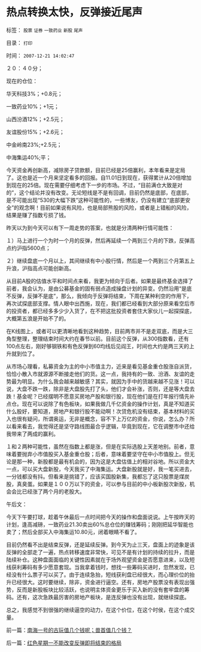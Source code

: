 # 热点转换太快，反弹接近尾声

标签： `股票` `证券` `一致药业` `新股` `尾声` 

目录： `打印`

时间： `2007-12-21 14:02:47`

２０：４０分；

现在的仓位：

华天科技3%；+0.8元；

一致药业10%；+1元；

山西汾酒12%；+2.5元；

友谊股份15%；+2.6元；

中金岭南23%;+2.5元；

中海集运40%;平；

今天资金再创新高，减除房子贷款额，目前已经是25倍赢利，本年看来是定局了。这也是近一个月来坚定看多的回报。自11.01日到现在，获得累计从20倍增加到现在的25倍。现在需要仔细考虑下一步的市场。不过，“目前满仓大致是对的”，这个结论并没有改变。无论短线是不是有回调，目前仍然是底部，在底部，是不可能出现“530的大幅下跌”这种可能性的，一些博友，仍没有建立“底部更安全”的观念啊！目前如果说有风险，也是局部熊股的风险，或者是上错船的风险，结果是赚了指数亏损了钱。

昨天以为到今天可以有下一周走势的答案，也就是分清两种行情可能性：

１）马上进行一个为时一个月的反弹，然后再延续一个两到三个月的下跌，反弹高点约沪指5600点；

２）继续盘底一个月以上，其间继续有中小股行情，然后是一个两到三个月第五上升浪，沪指高点可能创新高。

从目前A股的估值水平和时间点来看，我更为倾向于后者。如果是最终基金选择了前者，我会认为，是由公募基金的固有弱点造成操盘计划的异变。仍然沿用“是底不反弹，反弹不是底”，那么，我倾向于反弹将结束，下周在某种利空的作用下，再次试探底部支撑。情人眼中出西施，现在，我们都已经看到大部分原来看空后市的投资者，都已经多多少少入货了，在不把这批投资者套住大家伙儿一起探探底，大概第五浪是开始不了的。

在K线图上，或者可以更清晰地看到这种趋势，目前两市并不是走双底，而是大三角型整理，整理结束时间大约在春节以前。目前这个反弹，从300指数看，还有100点左右，刚好够钢铁和有色反弹到60均线后见阎王，时间也大约是两三天的上升就到位了。

从市场心理看，私募资金为主的中小市值主力，近来是看见基金重仓股涨自派货，恰恰小散入市就源源不断接走他们的货。这一点，我持有的一致、汾酒、友谊的走势最为明显。为什么我会越来越敏感？其实，就因为手中的货越来越不见涨！可以说，大盘不跌一跌，除非是大盘股先打了头，他们才会补涨，否则，还是等大盘去跌！基金呢？已经摆明不愿意买房地产股和银行股，现在他们是在打年报行情先补点仓。现在可以说除了有色板块，如果我做几千亿资金的操作计划，真是不知道买什么股好，要知道，房地产和银行股不能动啊！次贷危机没有结束，基本材料的买入也很有疑问，所谓奥运，无非是概念，容不下上万亿的资金，你说，怎么办？所以看来看去，我觉得还是坚守路线图最合乎逻辑，毕竟到现在，它在调整市中还给我带来了两成的赢利。

１和２两种可能性，虽然在指数上都是涨，但是在实际选股上天差地别。前者，意味着要抛弃小市值股买入基金重仓股；后者，意味着要坚守在中小市值股上。但无论是那一种，新股都是最有机会的，因为这是大盘估值上的相对谷地。所以资金大一点，可以买大盘新股，今天我买了中海集运。大盘新股就是好，我一笔买进去，一分钱都没有抖。但看来是挑错了，应该买国股新集，我都忘了这只股票是煤炭股，真臭蛋。如果是１００万以下的资金，可以参与目前的中小板新股次新股，机会会比已经涨了两个月的老股大。

午后文：

今天下午要打球，趁着午休最后一点时间把今天的操作和盘面说说。上午按昨天的计划，逢高减磅，一致药业21.30卖出60%总仓位的赚钱筹码；刚刚把延华智能也卖了；然后全部买入中海集运10.80元，闭着眼睛不看了。

目前仍然看不出是结束反弹，还是延续反弹。到今天为止三天，盘面上的迹象是该反弹的全部走了一遍，热点转移速度非常快，可见不是有计划的持续的拉升，而是陆续补仓。这种盘面面临的关键性因素就在于场外观望资金是否愿意进来，以及短线获利筹码有多少愿意套现。当我拿着钱时，想找一些筹码买进时，忽然发现，已经没有什么票子可以买了。由于连续急抬，短线获利盘已经很大，而心理价位的抬升已经很大。这时要继续，除非，资金进行逼空。还有，房地产股票没有表现出强势，反而是新股板块比较活跃，也说明主体资金更乐于买入新的没有套牢盘的筹码。还有，这次急跌最厉害的房地产板块，是连反弹也没有出现，就继续探底。

总之，我感觉不到很强的继续逼空的动力，在这个价位，在这个时侯，在这个成交量。



前一篇：[南海一号的古玩值几个钱呢；兽首值几个钱？](../../../2007/12/20/南海一号的古玩值几个钱呢；兽首值几个钱？.md)

后一篇：[红色星期一不能改变反弹即将结束的格局](../../../2007/12/22/红色星期一不能改变反弹即将结束的格局.md)
